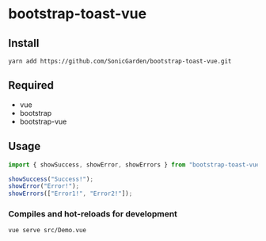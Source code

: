 # bootstrap-toast-vue

## Install

```
yarn add https://github.com/SonicGarden/bootstrap-toast-vue.git
```

## Required

- vue
- bootstrap
- bootstrap-vue

## Usage

```javascript
import { showSuccess, showError, showErrors } from "bootstrap-toast-vue";

showSuccess("Success!");
showError("Error!");
showErrors(["Error1!", "Error2!"]);
```

### Compiles and hot-reloads for development

```
vue serve src/Demo.vue
```
